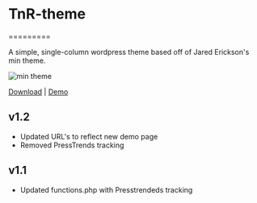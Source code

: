 # TnR-theme
=========

A simple, single-column wordpress theme based off of Jared Erickson's min theme. 

![min theme](http://cdn.jarederickson.com/wp-content/uploads/2011/01/min-free-minimal-wordpress-theme-560x390.png)

[Download](http://jarederickson.com/2011/min-a-free-wordpress-minimal-theme/) | [Demo](http://lessmade.com/themes/min)

## v1.2
- Updated URL's to reflect new demo page
- Removed PressTrends tracking

## v1.1
- Updated functions.php with Presstrendeds tracking
